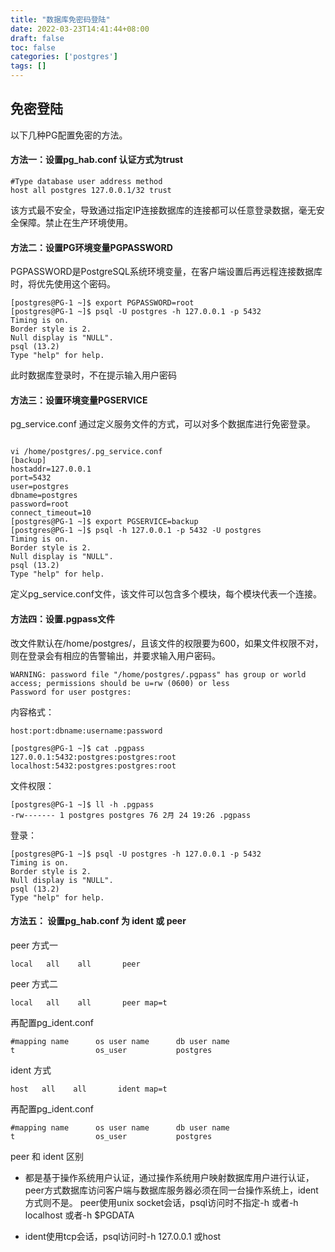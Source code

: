 ```yaml
---
title: "数据库免密码登陆"
date: 2022-03-23T14:41:44+08:00
draft: false
toc: false
categories: ['postgres']
tags: []
---
```


## 免密登陆


以下几种PG配置免密的方法。

#### 方法一：设置pg_hab.conf 认证方式为trust
```
#Type database user address method
host all postgres 127.0.0.1/32 trust
```
该方式最不安全，导致通过指定IP连接数据库的连接都可以任意登录数据，毫无安全保障。禁止在生产环境使用。

#### 方法二：设置PG环境变量PGPASSWORD

PGPASSWORD是PostgreSQL系统环境变量，在客户端设置后再远程连接数据库时，将优先使用这个密码。
```
[postgres@PG-1 ~]$ export PGPASSWORD=root
[postgres@PG-1 ~]$ psql -U postgres -h 127.0.0.1 -p 5432
Timing is on.
Border style is 2.
Null display is "NULL".
psql (13.2)
Type "help" for help.
```
此时数据库登录时，不在提示输入用户密码

#### 方法三：设置环境变量PGSERVICE

pg_service.conf 通过定义服务文件的方式，可以对多个数据库进行免密登录。
```

vi /home/postgres/.pg_service.conf
[backup]
hostaddr=127.0.0.1
port=5432
user=postgres
dbname=postgres
password=root
connect_timeout=10
[postgres@PG-1 ~]$ export PGSERVICE=backup
[postgres@PG-1 ~]$ psql -h 127.0.0.1 -p 5432 -U postgres
Timing is on.
Border style is 2.
Null display is "NULL".
psql (13.2)
Type "help" for help.
```
定义pg_service.conf文件，该文件可以包含多个模块，每个模块代表一个连接。

#### 方法四：设置.pgpass文件

改文件默认在/home/postgres/，且该文件的权限要为600，如果文件权限不对，则在登录会有相应的告警输出，并要求输入用户密码。
```
WARNING: password file "/home/postgres/.pgpass" has group or world access; permissions should be u=rw (0600) or less
Password for user postgres:
```
内容格式：
```
host:port:dbname:username:password
```
```
[postgres@PG-1 ~]$ cat .pgpass
127.0.0.1:5432:postgres:postgres:root
localhost:5432:postgres:postgres:root
```
文件权限：
```
[postgres@PG-1 ~]$ ll -h .pgpass
-rw------- 1 postgres postgres 76 2月 24 19:26 .pgpass
```
登录：
```
[postgres@PG-1 ~]$ psql -U postgres -h 127.0.0.1 -p 5432
Timing is on.
Border style is 2.
Null display is "NULL".
psql (13.2)
Type "help" for help.
```

#### 方法五： 设置pg_hab.conf 为 ident 或 peer

peer 方式一 
```
local   all    all       peer
```

peer 方式二
```
local   all    all       peer map=t
```

再配置pg_ident.conf
```
#mapping name      os user name      db user name
t                  os_user           postgres
```

ident 方式
```
host   all    all       ident map=t
```

再配置pg_ident.conf
```
#mapping name      os user name      db user name
t                  os_user           postgres
```

peer 和 ident 区别


- 都是基于操作系统用户认证，通过操作系统用户映射数据库用户进行认证，peer方式数据库访问客户端与数据库服务器必须在同一台操作系统上，ident方式则不是。
  peer使用unix socket会话，psql访问时不指定-h 或者-h localhost 或者-h $PGDATA

- ident使用tcp会话，psql访问时-h 127.0.0.1 或host


